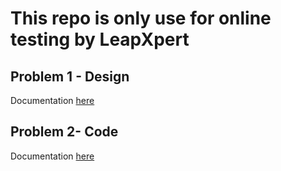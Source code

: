 # This repo is only use for online testing by LeapXpert
## Problem 1 - Design
Documentation [here](Problem1-design/README.md)

## Problem 2- Code
Documentation [here](problem2-code/README.md)